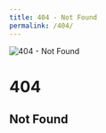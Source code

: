 ```yaml
---
title: 404 - Not Found
permalink: /404/
---
```

<div>
    <img src="http://i.imgur.com/Ewp6a5U.jpg" alt="404 - Not Found" />
    <h1>404</h1>
    <h2>Not Found</h2>
</div>
